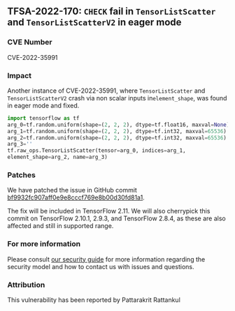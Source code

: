 ## TFSA-2022-170: `CHECK` fail in `TensorListScatter` and `TensorListScatterV2` in eager mode

### CVE Number
CVE-2022-35991

### Impact
Another instance of CVE-2022-35991, where `TensorListScatter` and `TensorListScatterV2` crash via non scalar inputs in`element_shape`, was found in eager mode and fixed.
```python
import tensorflow as tf
arg_0=tf.random.uniform(shape=(2, 2, 2), dtype=tf.float16, maxval=None)
arg_1=tf.random.uniform(shape=(2, 2, 2), dtype=tf.int32, maxval=65536)
arg_2=tf.random.uniform(shape=(2, 2, 2), dtype=tf.int32, maxval=65536)
arg_3=''
tf.raw_ops.TensorListScatter(tensor=arg_0, indices=arg_1, 
element_shape=arg_2, name=arg_3)
```

### Patches
We have patched the issue in GitHub commit [bf9932fc907aff0e9e8cccf769e8b00d30fd81a1](https://github.com/tensorflow/tensorflow/commit/bf9932fc907aff0e9e8cccf769e8b00d30fd81a1).

The fix will be included in TensorFlow 2.11. We will also cherrypick this commit on TensorFlow 2.10.1, 2.9.3, and TensorFlow 2.8.4, as these are also affected and still in supported range.


### For more information
Please consult [our security guide](https://github.com/tensorflow/tensorflow/blob/master/SECURITY.md) for more information regarding the security model and how to contact us with issues and questions.


### Attribution
This vulnerability has been reported by Pattarakrit Rattankul

